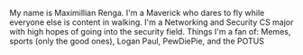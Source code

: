 My name is Maximillian Renga. I'm a Maverick who dares to fly while everyone else is content in walking.
I'm a Networking and Security CS major with high hopes of going into the security field.
Things I'm a fan of: Memes, sports (only the good ones), Logan Paul, PewDiePie, and the POTUS
